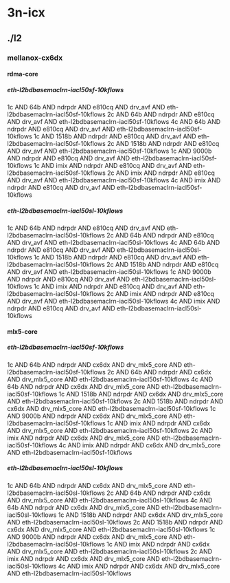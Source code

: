 # 3n-icx
## ./l2
### mellanox-cx6dx
#### rdma-core
##### eth-l2bdbasemaclrn-iacl50sf-10kflows
1c AND 64b AND ndrpdr AND e810cq AND drv_avf AND eth-l2bdbasemaclrn-iacl50sf-10kflows
2c AND 64b AND ndrpdr AND e810cq AND drv_avf AND eth-l2bdbasemaclrn-iacl50sf-10kflows
4c AND 64b AND ndrpdr AND e810cq AND drv_avf AND eth-l2bdbasemaclrn-iacl50sf-10kflows
1c AND 1518b AND ndrpdr AND e810cq AND drv_avf AND eth-l2bdbasemaclrn-iacl50sf-10kflows
2c AND 1518b AND ndrpdr AND e810cq AND drv_avf AND eth-l2bdbasemaclrn-iacl50sf-10kflows
1c AND 9000b AND ndrpdr AND e810cq AND drv_avf AND eth-l2bdbasemaclrn-iacl50sf-10kflows
1c AND imix AND ndrpdr AND e810cq AND drv_avf AND eth-l2bdbasemaclrn-iacl50sf-10kflows
2c AND imix AND ndrpdr AND e810cq AND drv_avf AND eth-l2bdbasemaclrn-iacl50sf-10kflows
4c AND imix AND ndrpdr AND e810cq AND drv_avf AND eth-l2bdbasemaclrn-iacl50sf-10kflows
##### eth-l2bdbasemaclrn-iacl50sl-10kflows
1c AND 64b AND ndrpdr AND e810cq AND drv_avf AND eth-l2bdbasemaclrn-iacl50sl-10kflows
2c AND 64b AND ndrpdr AND e810cq AND drv_avf AND eth-l2bdbasemaclrn-iacl50sl-10kflows
4c AND 64b AND ndrpdr AND e810cq AND drv_avf AND eth-l2bdbasemaclrn-iacl50sl-10kflows
1c AND 1518b AND ndrpdr AND e810cq AND drv_avf AND eth-l2bdbasemaclrn-iacl50sl-10kflows
2c AND 1518b AND ndrpdr AND e810cq AND drv_avf AND eth-l2bdbasemaclrn-iacl50sl-10kflows
1c AND 9000b AND ndrpdr AND e810cq AND drv_avf AND eth-l2bdbasemaclrn-iacl50sl-10kflows
1c AND imix AND ndrpdr AND e810cq AND drv_avf AND eth-l2bdbasemaclrn-iacl50sl-10kflows
2c AND imix AND ndrpdr AND e810cq AND drv_avf AND eth-l2bdbasemaclrn-iacl50sl-10kflows
4c AND imix AND ndrpdr AND e810cq AND drv_avf AND eth-l2bdbasemaclrn-iacl50sl-10kflows
#### mlx5-core
##### eth-l2bdbasemaclrn-iacl50sf-10kflows
1c AND 64b AND ndrpdr AND cx6dx AND drv_mlx5_core AND eth-l2bdbasemaclrn-iacl50sf-10kflows
2c AND 64b AND ndrpdr AND cx6dx AND drv_mlx5_core AND eth-l2bdbasemaclrn-iacl50sf-10kflows
4c AND 64b AND ndrpdr AND cx6dx AND drv_mlx5_core AND eth-l2bdbasemaclrn-iacl50sf-10kflows
1c AND 1518b AND ndrpdr AND cx6dx AND drv_mlx5_core AND eth-l2bdbasemaclrn-iacl50sf-10kflows
2c AND 1518b AND ndrpdr AND cx6dx AND drv_mlx5_core AND eth-l2bdbasemaclrn-iacl50sf-10kflows
1c AND 9000b AND ndrpdr AND cx6dx AND drv_mlx5_core AND eth-l2bdbasemaclrn-iacl50sf-10kflows
1c AND imix AND ndrpdr AND cx6dx AND drv_mlx5_core AND eth-l2bdbasemaclrn-iacl50sf-10kflows
2c AND imix AND ndrpdr AND cx6dx AND drv_mlx5_core AND eth-l2bdbasemaclrn-iacl50sf-10kflows
4c AND imix AND ndrpdr AND cx6dx AND drv_mlx5_core AND eth-l2bdbasemaclrn-iacl50sf-10kflows
##### eth-l2bdbasemaclrn-iacl50sl-10kflows
1c AND 64b AND ndrpdr AND cx6dx AND drv_mlx5_core AND eth-l2bdbasemaclrn-iacl50sl-10kflows
2c AND 64b AND ndrpdr AND cx6dx AND drv_mlx5_core AND eth-l2bdbasemaclrn-iacl50sl-10kflows
4c AND 64b AND ndrpdr AND cx6dx AND drv_mlx5_core AND eth-l2bdbasemaclrn-iacl50sl-10kflows
1c AND 1518b AND ndrpdr AND cx6dx AND drv_mlx5_core AND eth-l2bdbasemaclrn-iacl50sl-10kflows
2c AND 1518b AND ndrpdr AND cx6dx AND drv_mlx5_core AND eth-l2bdbasemaclrn-iacl50sl-10kflows
1c AND 9000b AND ndrpdr AND cx6dx AND drv_mlx5_core AND eth-l2bdbasemaclrn-iacl50sl-10kflows
1c AND imix AND ndrpdr AND cx6dx AND drv_mlx5_core AND eth-l2bdbasemaclrn-iacl50sl-10kflows
2c AND imix AND ndrpdr AND cx6dx AND drv_mlx5_core AND eth-l2bdbasemaclrn-iacl50sl-10kflows
4c AND imix AND ndrpdr AND cx6dx AND drv_mlx5_core AND eth-l2bdbasemaclrn-iacl50sl-10kflows